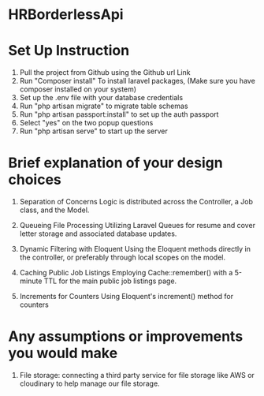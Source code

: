 # HRBorderlessApi

# Set Up Instruction
1. Pull the project from Github using the Github url Link
2. Run "Composer install" To install laravel packages, (Make sure you have composer installed on your system)
3. Set up the .env file with your database credentials
4. Run "php artisan migrate" to migrate table schemas
5. Run "php artisan passport:install" to set up the auth passport
6. Select "yes" on the two popup questions
7. Run "php artisan serve" to start up the server



# Brief explanation of your design choices 
1. Separation of Concerns
    Logic is distributed across the Controller, a Job class, and the Model.


2. Queueing File Processing
    Utilizing Laravel Queues for resume and cover letter storage and associated database updates.

3. Dynamic Filtering with Eloquent
    Using the Eloquent methods directly in the controller, or preferably through local scopes on the model.

4. Caching Public Job Listings
    Employing Cache::remember() with a 5-minute TTL for the main public job listings page.

5. Increments for Counters
    Using Eloquent's increment() method for counters 





# Any assumptions or improvements you would make
1. File storage: connecting a third party service for file storage like AWS or cloudinary to help manage our file storage.
